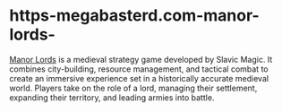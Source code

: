 # https-megabasterd.com-manor-lords-
[Manor Lords](https://megabasterd.com/manor-lords/) is a medieval strategy game developed by Slavic Magic. It combines city-building, resource management, and tactical combat to create an immersive experience set in a historically accurate medieval world. Players take on the role of a lord, managing their settlement, expanding their territory, and leading armies into battle.
